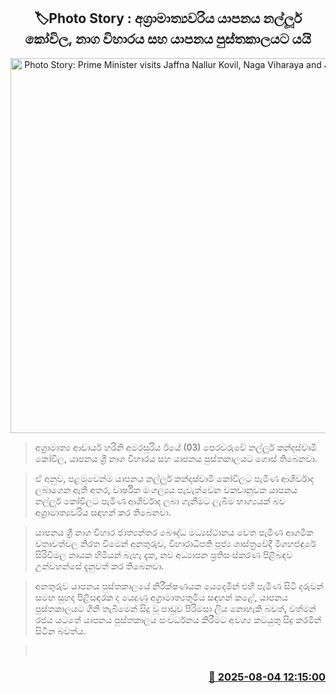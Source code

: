 <p align='center'><b><h2 align='center' title='Photo Story: Prime Minister visits Jaffna Nallur Kovil, Naga Viharaya and Jaffna Library'>🏷Photo Story : අග්‍රාමාත්‍යවරිය යාපනය නල්ලූර් කෝවිල, නාග විහාරය සහ යාපනය පුස්තකාලයට යයි</h2></b></p>
<p align='center'><img src='https://helakuru.sgp1.cdn.digitaloceanspaces.com/esana/images/lib/harini-jaffna.jpg' width='600' alt='Photo Story: Prime Minister visits Jaffna Nallur Kovil, Naga Viharaya and Jaffna Library'></p>

> අග්‍රාමාත්‍ය ආචාර්ය හරිනි අමරසූරිය ඊයේ (03) පෙරවරුවේ නල්ලූර් කන්දස්වාමි කෝවිල, යාපනය ශ්‍රී නාග විහාරය සහ යාපනය පුස්තකාලයට ගොස් තිබෙනවා.

> ඒ අනුව, පළමුවෙන්ම යාපනය නල්ලූර් කන්දස්වාමි කෝවිලට පැමිණ ආශිර්වාද ලබාගෙන ඇති අතර, වාර්ෂික මංගල්‍යය පැවැත්වෙන වකවානුවක යාපනය නල්ලූර් කෝවිලට පැමිණ ආශිර්වාද ලබා ගැනීමට ලැබීම භාග්‍යයක් බව අග්‍රාමාත්‍යවරිය සඳහන් කර තිබෙනවා.

> යාපනය ශ්‍රී නාග විහාර ජාත්‍යන්තර බෞද්ධ මධ්‍යස්ථානය වෙත පැමිණ ආගමික වතාවත්වල නිරත වීමෙන් අනතුරුව, විහාරාධිපති පූජ්‍ය ශාස්ත්‍රවේදී මීගහජඳුරේ සිරිවිමල නායක හිමියන් බැහැ දැක, නව අධ්‍යාපන ප්‍රතිසංස්කරණ පිළිබඳව උන්වහන්සේ දැනුවත් කර තිබෙනවා.

> අනතුරුව යාපනය පුස්තකාලයේ නිරීක්ෂණයක යෙදෙමින් එහි පැමිණ සිටි දරුවන් සමඟ සුහද පිළිසඳරක ද යෙදුණු අග්‍රාමාත්‍යතුමිය සඳහන් කළේ, යාපනය පුස්තකාලයට ගිනි තැබීමෙන් සිදු වූ පාඩුව පිරිමසා ලිය නොහැකි බවත්, වත්මන් රජය යටතේ යාපනය පුස්තකාලය සංවර්ධනය කිරීමට අවශ්‍ය කටයුතු සිදු කරමින් සිටින බවත්ය.

>  



<h3 align='right'><a href='https://www.helakuru.lk/esana/p/112413/'>📅 2025-08-04 12:15:00</a></h3>
